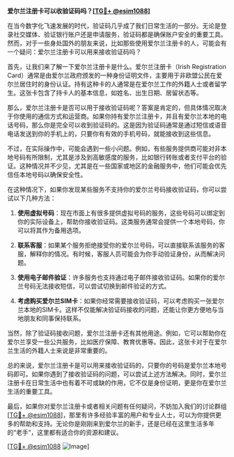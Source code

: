 **爱尔兰注册卡可以收验证码吗？[[TG💪+ @esim1088](https://t.me/s/esim1088)]**

在当今数字化飞速发展的时代，验证码几乎成了我们日常生活的一部分。无论是登录社交媒体、验证银行账户还是申请服务，验证码都是确保账户安全的重要工具。然而，对于一些身处国外的朋友来说，比如那些使用爱尔兰注册卡的人，可能会有一个疑问：爱尔兰注册卡可以用来接收验证码吗？

首先，让我们来了解一下爱尔兰注册卡是什么。爱尔兰注册卡（Irish Registration Card）通常是由爱尔兰政府颁发的一种身份证明文件，主要用于非欧盟公民在爱尔兰居住时的身份认证。持有这种卡的人通常是在爱尔兰工作的外籍人士或者留学生。这张卡包含了持卡人的基本信息，如姓名、出生日期、居留状态等。

那么，爱尔兰注册卡是否可以用于接收验证码呢？答案是肯定的，但具体情况取决于你使用的通信方式和运营商。如果你持有爱尔兰注册卡，并且有爱尔兰本地的电话号码，那么你是完全可以收到验证码的。这是因为验证码通常是通过短信或语音电话发送到你的手机上的，只要你有有效的手机号码，就能接收到这些信息。

不过，在实际操作中，可能会遇到一些小问题。例如，有些服务提供商可能对非本地号码有所限制，尤其是涉及到高敏感度的服务，比如银行转账或者支付平台的验证。这种情况并不少见，尤其是在一些国家或地区的金融服务中，他们可能会优先信任本地号码以确保安全性。

在这种情况下，如果你发现某些服务不支持你的爱尔兰号码接收验证码，你可以尝试以下几种方法：

1. **使用虚拟号码**：现在市面上有很多提供虚拟号码的服务，这些号码可以绑定到你的实际设备上，帮助你接收验证码。这类服务通常会提供一个本地号码，你可以将其作为备用选项。

2. **联系客服**：如果某个服务拒绝接受你的爱尔兰号码，可以直接联系该服务的客服，解释你的情况。有时候，客服人员可能会为你手动验证身份，从而解决问题。

3. **使用电子邮件验证**：许多服务也支持通过电子邮件接收验证码。如果你的爱尔兰号码无法接收短信，可以尝试切换到邮件验证的方式。

4. **考虑购买爱尔兰SIM卡**：如果你经常需要接收验证码，可以考虑购买一张爱尔兰本地的SIM卡。这样不仅能解决验证码接收的问题，还能让你更方便地与当地朋友和同事保持联系。

当然，除了验证码接收问题，爱尔兰注册卡还有其他用途。例如，它可以帮助你在爱尔兰享受一些公共服务，比如医疗保障、教育优惠等。因此，这张卡对于在爱尔兰生活的外籍人士来说是非常重要的。

总的来说，爱尔兰注册卡是可以用来接收验证码的，只要你的号码是爱尔兰本地号码即可。如果你遇到了接收验证码的问题，可以尝试上述方法解决。同时，爱尔兰注册卡在日常生活中也有着不可或缺的作用，它不仅是身份证明，更是你在爱尔兰生活的重要工具。

最后，如果你对爱尔兰注册卡或者相关问题有任何疑问，不妨加入我们的讨论群组[[TG💪+ @esim1088](https://t.me/s/esim1088)]，那里有许多经验丰富的用户和专业人士，可以为你提供更多的帮助和支持。无论你是刚刚来到爱尔兰的新手，还是已经在这里生活多年的“老手”，这里都有适合你的资源和建议。

[[TG💪+ @esim1088](https://t.me/s/esim1088) ![Image](https://i.postimg.cc/4NQfJmqS/Snipaste-2025-05-13-00-14-12.png)]